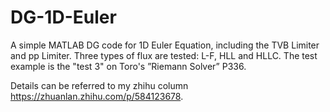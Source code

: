 # DG-1D-Euler
A simple MATLAB DG code for 1D Euler Equation, including the TVB Limiter and pp Limiter. Three types of flux are tested: L-F, HLL and HLLC. The test example is the "test 3" on Toro's ”Riemann Solver” P336. 


Details can be referred to my zhihu column https://zhuanlan.zhihu.com/p/584123678.
